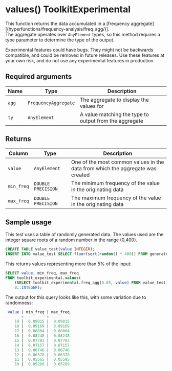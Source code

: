# values()  <tag type="toolkit">Toolkit</tag><tag type="experimental">Experimental</tag>
This function returns the data accumulated in a 
[frequency aggregate][(hyperfunctions/frequency-analysis/freq_agg/)].  
The aggregate operates over `AnyElement` types, so this method 
requires a type parameter to determine the type of the output.

<highlight type="warning">
Experimental features could have bugs. They might not be backwards compatible,
and could be removed in future releases. Use these features at your own risk, and
do not use any experimental features in production.
</highlight>

## Required arguments

|Name|Type|Description|
|-|-|-|
|`agg`|`FrequencyAggregate`|The aggregate to display the values for|
|`ty`|`AnyElement`|A value matching the type to output from the aggregate|

## Returns

|Column|Type|Description|
|-|-|-|
|`value`|`AnyElement`|One of the most common values in the data from which the aggregate was created|
|`min_freq`|`DOUBLE PRECISION`|The minimum frequency of the value in the originating data|
|`max_freq`|`DOUBLE PRECISION`|The maximum frequency of the value in the originating data|

## Sample usage
This test uses a table of randomly generated data. The values used are the integer 
square roots of a random number in the range (0,400).
```sql
CREATE TABLE value_test(value INTEGER);
INSERT INTO value_test SELECT floor(sqrt(random() * 400)) FROM generate_series(1,100000);
```

This returns values representing more than 5% of the input:
```sql
SELECT value, min_freq, max_freq
FROM toolkit_experimental.values(
    (SELECT toolkit_experimental.freq_agg(0.05, value) FROM value_test),
    0::INTEGER);
```

The output for this query looks like this, with some variation due to randomness:
```sql
 value | min_freq | max_freq 
-------+----------+----------
    19 |  0.09815 |  0.09815
    18 |  0.09169 |  0.09169
    17 |  0.08804 |  0.08804
    16 |  0.08248 |  0.08248
    15 |  0.07703 |  0.07703
    14 |  0.07157 |  0.07157
    13 |  0.06746 |  0.06746
    12 |  0.06378 |  0.06378
    11 |  0.05565 |  0.05595
    10 |  0.05286 |  0.05289
```
